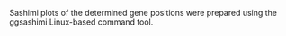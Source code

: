 Sashimi plots of the determined gene positions were prepared using the ggsashimi Linux-based command tool.
